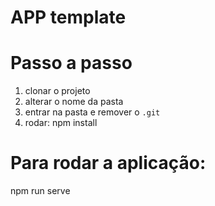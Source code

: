 # APP template

# Passo a passo

1. clonar o projeto
2. alterar o nome da pasta
3. entrar na pasta e remover o `.git`
4. rodar: npm install

# Para rodar a aplicação:

npm run serve
